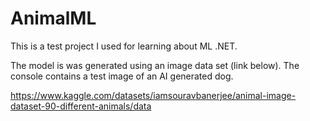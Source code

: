 # AnimalML
This is a test project I used for learning about ML .NET.  

The model is was generated using an image data set (link below).  The console contains a test image of an AI generated dog.

https://www.kaggle.com/datasets/iamsouravbanerjee/animal-image-dataset-90-different-animals/data
